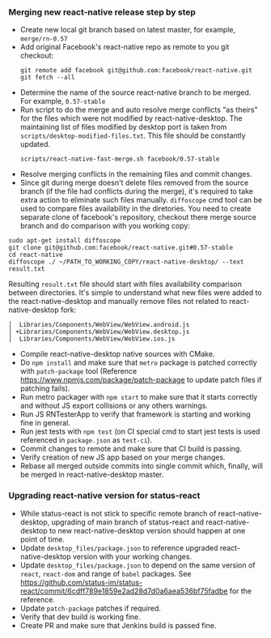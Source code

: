 ### Merging new react-native release step by step

- Create new local git branch based on latest master, for example, `merge/rn-0.57`
- Add original Facebook's react-native repo as remote to you git checkout:
  ```
  git remote add facebook git@github.com:facebook/react-native.git
  git fetch --all
  ``` 
- Determine the name of the source react-native branch to be merged. For example, `0.57-stable`
- Run script to do the merge and auto resolve merge conflicts "as theirs" for the files which were not modified by react-native-desktop. The maintaining list of files modified by desktop port is taken from `scripts/desktop-modified-files.txt`. This file should be constantly updated.
  ```
  scripts/react-native-fast-merge.sh facebook/0.57-stable
  ```
- Resolve merging conflicts in the remaining files and commit changes.
- Since git during merge doesn't delete files removed from the source branch (if the file had conflicts during the merge), it's required to take extra action to eliminate such files manually.
`diffoscope` cmd tool can be used to compare files availability in the diretories. You need to create separate clone of facebook's repository, checkout there merge source branch and do comparison with you working copy:
```
sudo apt-get install diffoscope
git clone git@github.com:facebook/react-native.git#0.57-stable
cd react-native
diffoscope ./ ~/PATH_TO_WORKING_COPY/react-native-desktop/ --text result.txt
```
  Resulting `result.txt` file should start with files availability comparison between directories. It's simple to understand what new files were added to the react-native-desktop and manually remove files not related to react-native-desktop fork:
```
│  Libraries/Components/WebView/WebView.android.js
│ +Libraries/Components/WebView/WebView.desktop.js
│  Libraries/Components/WebView/WebView.ios.js
```
- Compile react-native-desktop native sources with CMake.
- Do `npm install` and make sure that `metro` package is patched correctly with `patch-package` tool (Reference https://www.npmjs.com/package/patch-package to update patch files if patching fails).
- Run metro packager with `npm start` to make sure that it starts correctly and without JS export collisions or any others warnings.
- Run JS RNTesterApp to verify that framework is starting and working fine in general.
- Run jest tests with `npm test` (on CI special cmd to start jest tests is used referenced in `package.json` as `test-ci`).
- Commit changes to remote and make sure that CI build is passing.
- Verify creation of new JS app based on your merge changes.
- Rebase all merged outside commits into single commit which, finally, will be merged in react-native-desktop master.

### Upgrading react-native version for status-react

- While status-react is not stick to specific remote branch of react-native-desktop, upgrading of main branch of status-react and react-native-desktop to new react-native-desktop version should happen at one point of time.
- Update `desktop_files/package.json` to reference upgraded react-native-desktop version with your working changes.
- Update `desktop_files/package.json` to depend on the same version of `react`, `react-dom` and range of `babel` packages. See https://github.com/status-im/status-react/commit/6cdff789e1859e2ad28d7d0a6aea536bf75fadbe for the reference.
- Update `patch-package` patches if required.
- Verify that dev build is working fine.
- Create PR and make sure that Jenkins build is passed fine.
